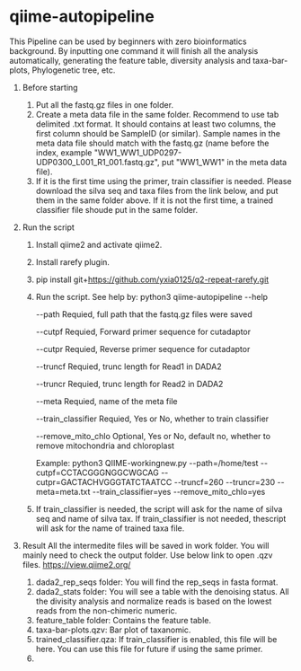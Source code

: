 # qiime-autopipeline
This Pipeline can be used by beginners with zero bioinformatics background. By inputting one command it will finish all the analysis automatically, generating the feature table, diversity analysis and taxa-bar-plots, Phylogenetic tree, etc.

1. Before starting
   1) Put all the fastq.gz files in one folder.
   2) Create a meta data file in the same folder. Recommend to use tab delimited .txt format. It should contains at least two columns, the first column should be SampleID (or similar).
      Sample names in the meta data file should match with the fastq.gz (name before the index, example "WW1_WW1_UDP0297-UDP0300_L001_R1_001.fastq.gz", put "WW1_WW1" in the meta data file). 
   3) If it is the first time using the primer, train classifier is needed. Please download the silva seq and taxa files from the link below, and put them in the same folder above.
      If it is not the first time, a trained classifier file shoude put in the same folder.
2. Run the script
   1) Install qiime2 and activate qiime2.
   2) Install rarefy plugin.
   3) 
      pip install git+https://github.com/yxia0125/q2-repeat-rarefy.git
   4) Run the script. See help by:
      python3 qiime-autopipeline --help

      --path               Requied, full path that the fastq.gz files were saved
      
      --cutpf              Requied, Forward primer sequence for cutadaptor
      
      --cutpr              Requied, Reverse primer sequence for cutadaptor
      
      --truncf             Requied, trunc length for Read1 in DADA2
      
      --truncr             Requied, trunc length for Read2 in DADA2
      
      --meta               Requied, name of the meta file
      
      --train_classifier   Requied, Yes or No, whether to train classifier
      
      --remove_mito_chlo   Optional, Yes or No, default no, whether to remove mitochondria and chloroplast
      
    
    
       Example:
       python3 QIIME-workingnew.py --path=/home/test  --cutpf=CCTACGGGNGGCWGCAG --cutpr=GACTACHVGGGTATCTAATCC --truncf=260 --truncr=230 --meta=meta.txt  --train_classifier=yes --remove_mito_chlo=yes

   6) If train_classifier is needed, the script will ask for the name of silva seq and name of silva tax. If train_classifier is not needed, thescript will ask for the name of trained taxa file.
3. Result
   All the intermedite files will be saved in work folder. You will mainly need to check the output folder. Use below link to open .qzv files.
   https://view.qiime2.org/
   
   1) dada2_rep_seqs folder: You will find the rep_seqs in fasta format.
   2) dada2_stats folder: You will see a table with the denoising status. All the divisity analysis and normalize reads is based on the lowest reads from the non-chimeric numeric.
   3) feature_table folder: Contains the feature table.
   4) taxa-bar-plots.qzv: Bar plot of taxanomic.
   5) trained_classifier.qza: If train_classifier is enabled, this file will be here. You can use this file for future if using the same primer.
   6) 

